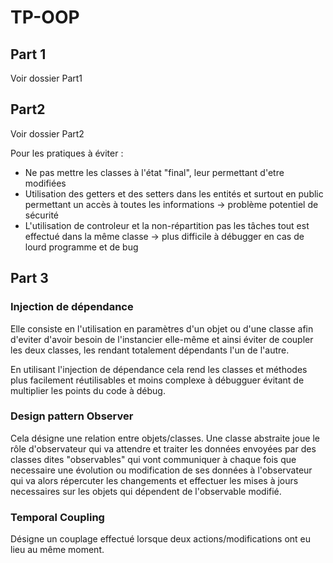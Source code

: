 # TP-OOP

## Part 1
Voir dossier Part1

## Part2
Voir dossier Part2

Pour les pratiques à éviter :
* Ne pas mettre les classes à l'état "final", leur permettant d'etre modifiées
* Utilisation des getters et des setters dans les entités et surtout en public permettant un accès à toutes les informations 
-> problème potentiel de sécurité
* L'utilisation de controleur et la non-répartition pas les tâches tout est effectué dans la même classe
-> plus difficile à débugger en cas de lourd programme et de bug

## Part 3

### Injection de dépendance
Elle consiste en l'utilisation en paramètres d'un objet ou d'une classe afin d'eviter d'avoir besoin de l'instancier 
elle-même et ainsi éviter de coupler les deux classes, les rendant totalement dépendants l'un de l'autre.

En utilisant l'injection de dépendance cela rend les classes et méthodes plus facilement réutilisables et moins complexe
à débugguer évitant de multiplier les points du code à débug.


### Design pattern Observer
Cela désigne une relation entre objets/classes.
Une classe abstraite joue le rôle d'observateur qui va attendre et traiter les données envoyées par des classes dites 
"observables" qui vont communiquer à chaque fois que necessaire une évolution ou modification de ses données à 
l'observateur qui va alors répercuter les changements et effectuer les mises à jours necessaires sur les objets qui
dépendent de l'observable modifié.

### Temporal Coupling
Désigne un couplage effectué lorsque deux actions/modifications ont eu lieu au même moment.
